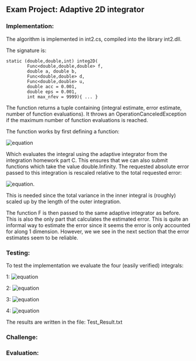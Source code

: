 ## Exam Project: Adaptive 2D integrator

### Implementation:

The algorithm is implemented in int2.cs, compiled into the library int2.dll.

The signature is:

	static (double,double,int) integ2D(
			Func<double,double,double> f,
			double a, double b,
			Func<double,double> d,
			Func<double,double> u,
			double acc = 0.001,
			double eps = 0.001,
			int max_nfev = 9999){ ... }

The function returns a tuple containing (integral estimate, error estimate, number of function evaluations).
It throws an OperationCanceledException if the maximum number of function evaluations is reached.

The function works by first defining a function:

![equation](https://latex.codecogs.com/svg.image?&space;F(x)=\int_{d(x)}^{u(x)}f(x,y)dy)

Which evaluates the integral using the adaptive integrator from the integration homework part C.
This ensures that we can also submit functions which take the value double.Infinity.
The requested absolute error passed to this integration is rescaled relative to the total requested error: 

![equation](https://latex.codecogs.com/svg.image?\delta\to\delta/\sqrt{b-a}).

This is needed since the total variance in the inner integral is (roughly) scaled up by the length of the outer integration.

The function F is then passed to the same adaptive integrator as before. This is also the only part that calculates the estimated error. This is quite an informal way to estimate the error since it seems the error is only accounted for along 1 dimension. However, we we see in the next section that the error estimates seem to be reliable.

### Testing:

To test the implementation we evaluate the four (easily verified) integrals:

1:
![equation](https://latex.codecogs.com/svg.image?\int_{-1}^{1}\int_{-\sqrt{1-x^2}}^{\sqrt{1-x^2}}\sqrt{1-x^2-y^2}dy&space;dx=\frac{2\pi}{3})

2:
![equation](https://latex.codecogs.com/svg.image?\int_{1}^{3}\int_{0}^{\frac{\pi}{x}}\sin(xy)dydx=2\ln3&space;)

3:
![equation](https://latex.codecogs.com/svg.image?\int_{-\infty}^{\infty}\int_{1}^{\frac{1}{x^2}}\frac{e^{-x^2}}{y^2}dydx=\sqrt{\pi})

4:
![equation](https://latex.codecogs.com/svg.image?\int_{-\infty}^{\infty}\int_{-\infty}^{\infty}e^{-(x^2&plus;y^2)}dydx=\pi)

The results are written in the file: Test\_Result.txt

### Challenge:

### Evaluation:

